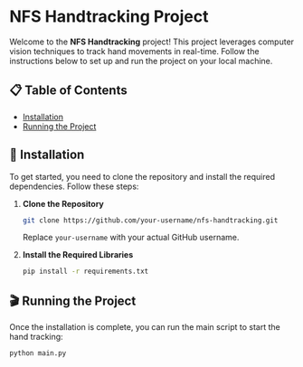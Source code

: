 # NFS Handtracking Project

Welcome to the **NFS Handtracking** project! This project leverages computer vision techniques to track hand movements in real-time. Follow the instructions below to set up and run the project on your local machine.

## 📋 Table of Contents
- [Installation](#installation)
- [Running the Project](#running-the-project)

## 🚀 Installation

To get started, you need to clone the repository and install the required dependencies. Follow these steps:

1. **Clone the Repository**
    ```bash
    git clone https://github.com/your-username/nfs-handtracking.git
    ```
    Replace `your-username` with your actual GitHub username.


2. **Install the Required Libraries**
    ```bash
    pip install -r requirements.txt
    ```

## 🎬 Running the Project

Once the installation is complete, you can run the main script to start the hand tracking:

```bash
python main.py
